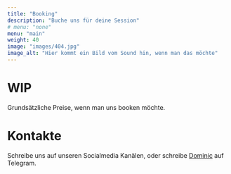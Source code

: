 ```yaml
---
title: "Booking"
description: "Buche uns für deine Session"
# menu: "none"
menu: "main"
weight: 40
image: "images/404.jpg"
image_alt: "Hier kommt ein Bild vom Sound hin, wenn man das möchte"
---
```


# WIP

Grundsätzliche Preise, wenn man uns booken möchte.

# Kontakte
Schreibe uns auf unseren Socialmedia Kanälen, oder schreibe [Dominic](https://t.me/dhoessl) auf Telegram.
